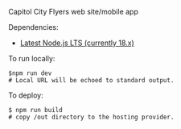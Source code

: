 Capitol City Flyers web site/mobile app

Dependencies:
* [Latest Node.js LTS (currently 18.x)](https://nodejs.dev/en/learn/how-to-install-nodejs/)

To run locally:
```shell
$npm run dev
# Local URL will be echoed to standard output.
```

To deploy:
```shell
$ npm run build
# copy /out directory to the hosting provider.
```

